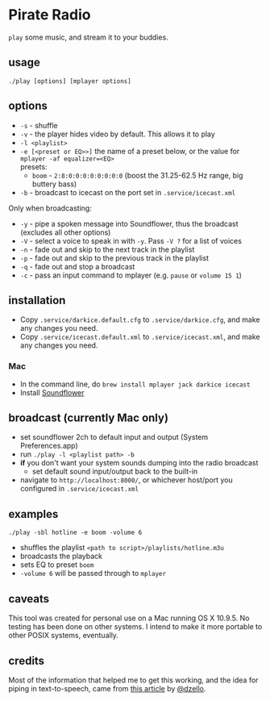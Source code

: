 # Pirate Radio

`play` some music, and stream it to your buddies.

## usage

`./play [options] [mplayer options]`

## options

- `-s` - shuffle
- `-v` - the player hides video by default. This allows it to play
- `-l <playlist>`
- `-e [<preset or EQ>>]` the name of a preset below, or the value
	for `mplayer -af equalizer=<EQ>`  
	presets:
	- `boom` - `2:8:0:0:0:0:0:0:0:0` (boost the 31.25-62.5 Hz range,  big buttery bass)
- `-b` - broadcast to icecast on the port set in `.service/icecast.xml`

Only when broadcasting:

- `-y` - pipe a spoken message into Soundflower, thus the broadcast (excludes all other options)
- `-V` - select a voice to speak in with `-y`. Pass `-V ?` for a list of voices
- `-n` - fade out and skip to the next track in the playlist
- `-p` - fade out and skip to the previous track in the playlist
- `-q` - fade out and stop a broadcast
- `-c` - pass an input command to mplayer (e.g. `pause` or `volume 15 1`)

## installation

- Copy `.service/darkice.default.cfg` to  `.service/darkice.cfg`, and make any changes you need.
- Copy `.service/icecast.default.xml` to  `.service/icecast.xml`, and make any changes you need.

### Mac

- In the command line, do `brew install mplayer jack darkice icecast`
- Install [Soundflower](https://rogueamoeba.com/freebies/soundflower/)

## broadcast (currently Mac only)

- set soundflower 2ch to default input and output (System Preferences.app)
- run `./play -l <playlist path> -b`
- **if** you don't want your system sounds dumping into the radio broadcast
	- set default sound input/output back to the built-in
- navigate to `http://localhost:8000/`, or whichever host/port you configured in `.service/icecast.xml`

## examples

`./play -sbl hotline -e boom -volume 6`
- shuffles the playlist `<path to script>/playlists/hotline.m3u`
- broadcasts the playback
- sets EQ to preset `boom`
- `-volume 6` will be passed through to `mplayer`

## caveats

This tool was created for personal use on a Mac running OS X 10.9.5. No testing
has been done on other systems. I intend to make it more portable to other
POSIX systems, eventually.

## credits

Most of the information that helped me to get this working, and the idea for
piping in text-to-speech, came from [this
article](http://dzello.com/blog/2012/11/21/live-stream-audio-from-osx-mountain-lion-with-icecast-and-darkice/)
by [@dzello](https://github.com/dzello).
